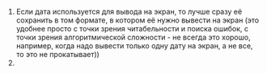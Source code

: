 1. Если дата используется для вывода на экран, то лучше сразу её сохранить в том формате, в котором её нужно вывести на экран (это удобнее просто с точки зрения читабельности и поиска ошибок, с точки зрения алгоритмической сложности - не всегда это хорошо, например, когда надо вывести только одну дату на экран, а не все, то это не прокатывает))
2. 